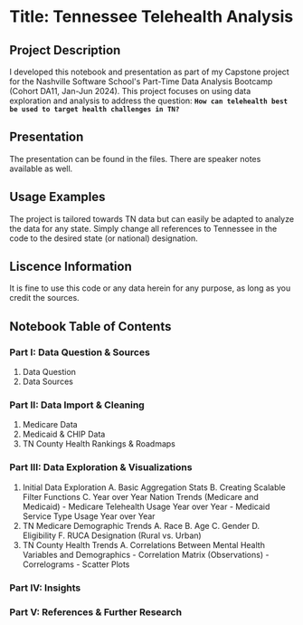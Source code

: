 # Title: Tennessee Telehealth Analysis

## Project Description
I developed this notebook and presentation as part of my Capstone project for the Nashville Software School's Part-Time Data Analysis Bootcamp (Cohort DA11, Jan-Jun 2024). This project focuses on using data exploration and analysis to address the question: **``How can telehealth best be used to target health challenges in TN?``**

## Presentation
The presentation can be found in the files. There are speaker notes available as well. 

## Usage Examples
The project is tailored towards TN data but can easily be adapted to analyze the data for any state. Simply change all references to Tennessee in the code to the desired state (or national) designation. 

## Liscence Information
It is fine to use this code or any data herein for any purpose, as long as you credit the sources.  

## Notebook Table of Contents
### Part I: Data Question & Sources
1. Data Question
2. Data Sources 

### Part II: Data Import & Cleaning
1. Medicare Data
2. Medicaid & CHIP Data
3. TN County Health Rankings & Roadmaps


### Part III: Data Exploration & Visualizations
1. Initial Data Exploration
    A. Basic Aggregation Stats
    B. Creating Scalable Filter Functions
    C. Year over Year Nation Trends (Medicare and Medicaid) 
        - Medicare Telehealth Usage Year over Year
        - Medicaid Service Type Usage Year over Year
2. TN Medicare Demographic Trends
    A. Race
    B. Age
    C. Gender
    D. Eligibility
    F. RUCA Designation (Rural vs. Urban)
3. TN County Health Trends
    A. Correlations Between Mental Health Variables and Demographics
        - Correlation Matrix (Observations)
        - Correlograms
        - Scatter Plots

### Part IV: Insights

### Part V: References & Further Research
